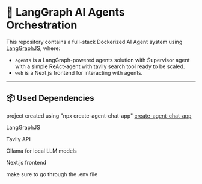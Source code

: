 # 🧠 LangGraph AI Agents Orchestration

This repository contains a full-stack Dockerized AI Agent system using [LangGraphJS](https://docs.langchain.com/langgraph/), where:

- `agents` is a LangGraph-powered agents solution with Supervisor agent with a simple ReAct-agent with tavily search tool ready to be scaled.
- `web` is a Next.js frontend for interacting with agents.

---
## 📦 Used Dependencies
project created using "npx create-agent-chat-app" [create-agent-chat-app](https://github.com/langchain-ai/create-agent-chat-app/tree/main)

LangGraphJS

Tavily API

Ollama for local LLM models

Next.js frontend

make sure to go through the .env file
